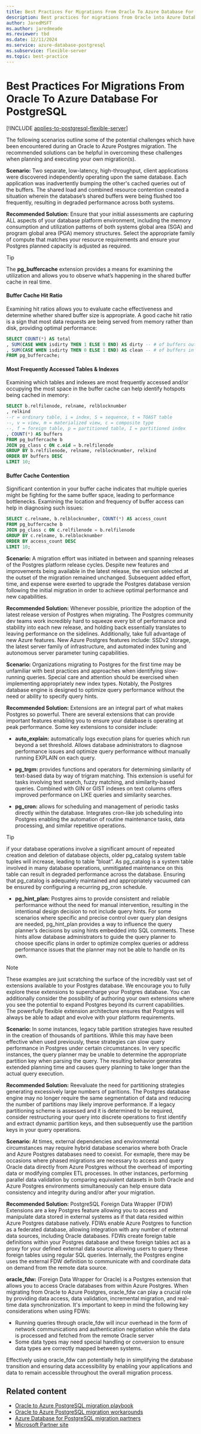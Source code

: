 ```yaml
---
title: Best Practices For Migrations From Oracle To Azure Database For PostgreSQL
description: Best practices for migrations from Oracle into Azure Database for PostgreSQL
author: JaredMSFT
ms.author: jaredmeade
ms.reviewer: tbd
ms.date: 12/11/2024
ms.service: azure-database-postgresql
ms.subservice: flexible-server
ms.topic: best-practice
---
```


# Best Practices For Migrations From Oracle To Azure Database For PostgreSQL

[!INCLUDE [applies-to-postgresql-flexible-server](~/reusable-content/ce-skilling/azure/includes/postgresql/includes/applies-to-postgresql-flexible-server.md)]

The following scenarios outline some of the potential challenges which have been encountered during an Oracle to Azure Postgres migration. The recommended solutions can be helpful in overcoming these challenges when planning and executing your own migration(s).

**Scenario:** Two separate, low-latency, high-throughput, client applications were discovered independently operating upon the same database. Each application was inadvertently bumping the other's cached queries out of the buffers. The shared load and combined resource contention created a situation wherein the database’s shared buffers were being flushed too frequently, resulting in degraded performance across both systems. 

**Recommended Solution:** Ensure that your initial assessments are capturing ALL aspects of your database platform environment, including the memory consumption and utilization patterns of both systems global area (SGA) and program global area (PGA) memory structures. Select the appropriate family of compute that matches your resource requirements and ensure your Postgres planned capacity is adjusted as required.

> [!TIP]
> The **pg_buffercache** extension provides a means for examining the utilization and allows you to observe what’s happening in the shared buffer cache in real time.

#### Buffer Cache Hit Ratio
Examining hit ratios allows you to evaluate cache effectiveness and determine whether shared buffer size is appropriate. A good cache hit ratio is a sign that most data requests are being served from memory rather than disk, providing optimal performance:

```sql
SELECT COUNT(*) AS total
, SUM(CASE WHEN isdirty THEN 1 ELSE 0 END) AS dirty -- # of buffers out of sync with disk
, SUM(CASE WHEN isdirty THEN 0 ELSE 1 END) AS clean -- # of buffers in sync with data on disk
FROM pg_buffercache;
```

#### Most Frequently Accessed Tables & Indexes
Examining which tables and indexes are most frequently accessed and/or occupying the most space in the buffer cache can help identify hotspots being cached in memory:

```sql
SELECT b.relfilenode, relname, relblocknumber
, relkind 
--r = ordinary table, i = index, S = sequence, t = TOAST table
--, v = view, m = materialized view, c = composite type
--, f = foreign table, p = partitioned table, I = partitioned index
, COUNT(*) AS buffers
FROM pg_buffercache b
JOIN pg_class c ON c.oid = b.relfilenode
GROUP BY b.relfilenode, relname, relblocknumber, relkind
ORDER BY buffers DESC
LIMIT 10;
```

#### Buffer Cache Contention
Significant contention in your buffer cache indicates that multiple queries might be fighting for the same buffer space, leading to performance bottlenecks. Examining the location and frequency of buffer access can help in diagnosing such issues:

```sql
SELECT c.relname, b.relblocknumber, COUNT(*) AS access_count
FROM pg_buffercache b
JOIN pg_class c ON c.relfilenode = b.relfilenode
GROUP BY c.relname, b.relblocknumber
ORDER BY access_count DESC
LIMIT 10;
```
**Scenario:** A migration effort was initiated in between and spanning releases of the Postgres platform release cycles. Despite new features and improvements being available in the latest release, the version selected at the outset of the migration remained unchanged. Subsequent added effort, time, and expense were exerted to upgrade the Postgres database version following the initial migration in order to achieve optimal performance and new capabilities.

**Recommended Solution:** Whenever possible, prioritize the adoption of the latest release version of Postgres when migrating. The Postgres community dev teams work incredibly hard to squeeze every bit of performance and stability into each new release, and holding back essentially translates to leaving performance on the sidelines. Additionally, take full advantage of new Azure features. New Azure Postgres features include: SSDv2 storage, the latest server family of infrastructure, and automated index tuning and autonomous server parameter tuning capabilities.

**Scenario:** Organizations migrating to Postgres for the first time may be unfamiliar with best practices and approaches when identifying slow-running queries. Special care and attention should be exercised when implementing appropriately new index types. Notably, the Postgres database engine is designed to optimize query performance without the need or ability to specify query hints.

**Recommended Solution:** Extensions are an integral part of what makes Postgres so powerful. There are several extensions that can provide important features enabling you to ensure your database is operating at peak performance. Some key extensions to consider include: 

 - **auto_explain:** automatically logs execution plans for queries which run beyond a set threshold. Allows database administrators to diagnose performance issues and optimize query performance without manually running EXPLAIN on each query.

 - **pg_trgm:** provides functions and operators for determining similarity of text-based data by way of trigram matching. This extension is useful for tasks involving text search, fuzzy matching, and similarity-based queries. Combined with GIN or GIST indexes on text columns offers improved performance on LIKE queries and similarity searches.

 - **pg_cron:** allows for scheduling and management of periodic tasks directly within the database. Integrates cron-like job scheduling into Postgres enabling the automation of routine maintenance tasks, data processing, and similar repetitive operations. 

> [!TIP]
> if your database operations involve a significant amount of repeated creation and deletion of database objects, older pg_catalog system table tuples will increase, leading to table “bloat”. As pg_catalog is a system table involved in many database operations, unmitigated maintenance on this table can result in degraded performance across the database. Ensuring that pg_catalog is adequately maintained and appropriately vacuumed can be ensured by configuring a recurring pg_cron schedule.

 - **pg_hint_plan:** Postgres aims to provide consistent and reliable performance without the need for manual intervention, resulting in the intentional design decision to not include query hints. For some scenarios where specific and precise control over query plan designs are needed, pg_hint_plan provides a way to influence the query planner’s decisions by using hints embedded into SQL comments. These hints allow database administrators to guide the query planner to choose specific plans in order to optimize complex queries or address performance issues that the planner may not be able to handle on its own.

> [!NOTE]
> These examples are just scratching the surface of the incredibly vast set of extensions available to your Postgres database. We encourage you to fully explore these extensions to supercharge your Postgres database. You can additionally consider the possibility of authoring your own extensions where you see the potential to expand Postgres beyond its current capabilities. The powerfully flexible extension architecture ensures that Postgres will always be able to adapt and evolve with your platform requirements.

**Scenario:** In some instances, legacy table partition strategies have resulted in the creation of thousands of partitions. While this may have been effective when used previously, these strategies can slow query performance in Postgres under certain circumstances. In very specific instances, the query planner may be unable to determine the appropriate partition key when parsing the query. The resulting behavior generates extended planning time and causes query planning to take longer than the actual query execution.

**Recommended Solution:** Reevaluate the need for partitioning strategies generating excessively large numbers of paritions. The Postgres database engine may no longer require the same segmentation of data and reducing the number of partitions may likely improve performance. If a legacy partitioning scheme is assessed and it is determined to be required, consider restructuring your query into discrete operations to first identify and extract dynamic partition keys, and then subsequently use the partition keys in your query operations.

**Scenario:** At times, external dependencies and environmental circumstances may require hybrid database scenarios where both Oracle and Azure Postgres databases need to coexist. For exmaple, there may be occasions where phased migrations are necessary to access and query Oracle data directly from Azure Postgres without the overhead of importing data or modifying complex ETL processes. In other instances, performing parallel data validation by comparing equivalent datasets in both Oracle and Azure Postgres environments simultaneously can help ensure data consistency and integrity during and/or after your migration.

**Recommended Solution:** PostgreSQL Foreign Data Wrapper (FDW) Extensions are a key Postgres feature allowing you to access and manipulate data stored in external systems as if that data resided within Azure Postgres database natively. FDWs enable Azure Postgres to function as a federated database, allowing integration with any number of external data sources, including Oracle databases. FDWs create foreign table definitions within your Postgres database and these foreign tables act as a proxy for your defined external data source allowing users to query these foreign tables using regular SQL queries. Internally, the Postgres engine uses the external FDW definition to communicate with and coordinate data on demand from the remote data source.

**oracle_fdw:** (Foreign Data Wrapper for Oracle) is a Postgres extension that allows you to access Oracle databases from within Azure Postgres. When migrating from Oracle to Azure Postgres, oracle_fdw can play a crucial role by providing data access, data validation, incremental migration, and real-time data synchronization. It's important to keep in mind the following key considerations when using FDWs:

 - Running queries through oracle_fdw will incur overhead in the form of network communications and authentication negotiation while the data is processed and fetched from the remote Oracle server
 - Some data types may need special handling or conversion to ensure data types are correctly mapped between systems. 

Effectively using oracle_fdw can potentially help in simplifying the database transition and ensuring data accessibility by enabling your applications and data to remain accessible throughout the overall migration process.

## Related content

 - [Oracle to Azure PostgreSQL migration playbook](articles/postgresql/migrate/oracle-migration-playbook.md)
 - [Oracle to Azure PostgreSQL migration workarounds](https://github.com/Microsoft/DataMigrationTeam/blob/master/Whitepapers/Oracle%20to%20Azure%20Database%20for%20PostgreSQL%20Migration%20Workarounds.pdf)
 - [Azure Database for PostgreSQL migration partners](migrate/partners-migration-postgresql.md)
 - [Microsoft Partner site](https://partner.microsoft.com)